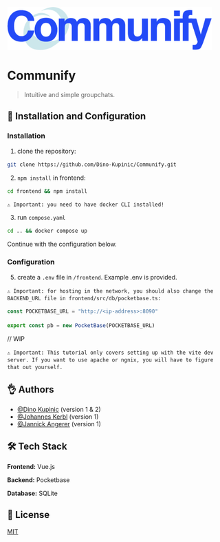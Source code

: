 <img src="frontend/src/assets/Communify.png" alt="Image"  height="100" />

# Communify

> Intuitive and simple groupchats.

## 🥳 Installation and Configuration

### Installation
1. clone the repository:
```bash
git clone https://github.com/Dino-Kupinic/Communify.git
```
2. `npm install` in frontend:
```bash
cd frontend && npm install
```
`⚠️ Important: you need to have docker CLI installed!`

3. run `compose.yaml`
```bash
cd .. && docker compose up 
```
Continue with the configuration below.

### Configuration

5. create a `.env` file in `/frontend`. Example .env is provided.

`⚠️ Important: for hosting in the network, you should also change the BACKEND_URL file in frontend/src/db/pocketbase.ts:`
```ts
const POCKETBASE_URL = "http://<ip-address>:8090"

export const pb = new PocketBase(POCKETBASE_URL)

```
// WIP

`⚠️ Important: This tutorial only covers setting up with the vite dev server. If you want to use apache or ngnix, you will have to figure that out yourself.`
   
## 👌 Authors

- [@Dino Kupinic](https://www.github.com/Dino-Kupinic) (version 1 & 2)
- [@Johannes Kerbl](https://www.github.com/JKerbl) (version 1)
- [@Jannick Angerer](https://www.github.com/Neuery17Alt) (version 1)

## 🛠️ Tech Stack

**Frontend:** Vue.js

**Backend:** Pocketbase

**Database:** SQLite  

## 🍿 License

[MIT](https://choosealicense.com/licenses/mit/)


